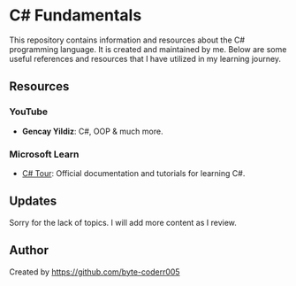 # C# Fundamentals

This repository contains information and resources about the C# programming language. It is created and maintained by me. Below are some useful references and resources that I have utilized in my learning journey.

## Resources

### YouTube
- **Gencay Yildiz**: C#, OOP & much more.

### Microsoft Learn
- [C# Tour](https://learn.microsoft.com/en-us/dotnet/csharp/tour-of-csharp/): Official documentation and tutorials for learning C#.

## Updates
Sorry for the lack of topics. I will add more content as I review.

## Author
Created by https://github.com/byte-coderr005
